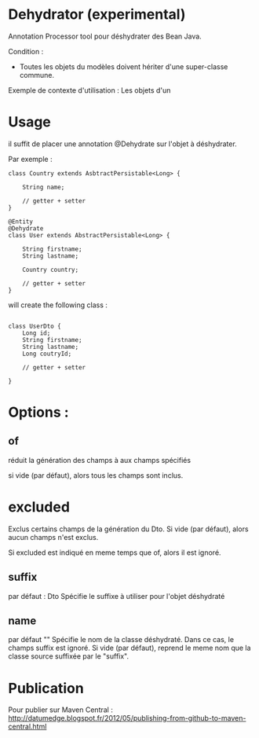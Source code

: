 # Dehydrator (experimental)


Annotation Processor tool pour déshydrater des Bean Java.

Condition :

 * Toutes les objets du modèles doivent hériter d'une super-classe commune.




Exemple de contexte d'utilisation :
Les objets d'un




# Usage

il suffit de placer une annotation @Dehydrate sur l'objet à déshydrater.

Par exemple :

```
class Country extends AsbtractPersistable<Long> {

    String name;

    // getter + setter
}

@Entity
@Dehydrate
class User extends AbstractPersistable<Long> {

    String firstname;
    String lastname;

    Country country;

    // getter + setter
}

```

will create the following class :

```

class UserDto {
    Long id;
    String firstname;
    String lastname;
    Long coutryId;

    // getter + setter

}

```

# Options :


## of

réduit la génération des champs à aux champs spécifiés

si vide (par défaut), alors tous les champs sont inclus.

# excluded
Exclus certains champs de la génération du Dto.
Si vide (par défaut), alors aucun champs n'est exclus.

Si excluded est indiqué en meme temps que of, alors il est ignoré.

## suffix
par défaut : Dto
Spécifie le suffixe à utiliser pour l'objet déshydraté

## name
par défaut ""
Spécifie le nom de la classe déshydraté.
Dans ce cas, le champs suffix est ignoré.
Si vide (par défaut), reprend le meme nom que la classe source suffixée par le "suffix".

##




# Publication

Pour publier sur Maven Central :
http://datumedge.blogspot.fr/2012/05/publishing-from-github-to-maven-central.html
